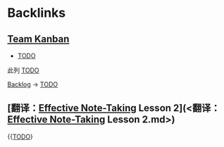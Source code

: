
# Backlinks
## [Team Kanban](<Team Kanban.md>)
- [TODO](<TODO.md>)

此列 [TODO](<TODO.md>)

[Backlog](<Backlog.md>) -> [TODO](<TODO.md>)

## [翻译：[Effective Note-Taking](<Effective Note-Taking.md>) Lesson 2](<翻译：[Effective Note-Taking](<Effective Note-Taking.md>) Lesson 2.md>)
{{[TODO](<TODO.md>)}

